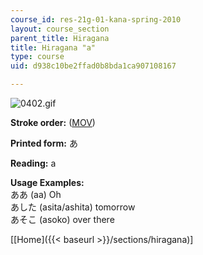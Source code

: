 ```yaml
---
course_id: res-21g-01-kana-spring-2010
layout: course_section
parent_title: Hiragana
title: Hiragana "a"
type: course
uid: d938c10be2ffad0b8bda1ca907108167

---
```


![0402.gif](/coursemedia/res-21g-01-kana-spring-2010/4086e7d7785a8e7c3aa4beb32c0428ad_0402.gif)

**Stroke order:** ([MOV](http://www.archive.org/download/MITRES21F.01S10_HIRAGANA_CHARACTERS/0402.mov))

**Printed form:** あ

**Reading:** a

**Usage Examples:**  
ああ (aa) Oh  
あした (asita/ashita) tomorrow  
あそこ (asoko) over there

  
\[[Home]({{< baseurl >}}/sections/hiragana)\]